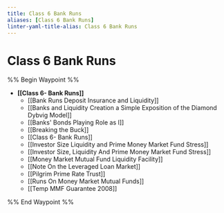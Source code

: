 ```yaml
---
title: Class 6 Bank Runs
aliases: [Class 6 Bank Runs]
linter-yaml-title-alias: Class 6 Bank Runs
---
```


# Class 6 Bank Runs

%% Begin Waypoint %%
- **[[Class 6- Bank Runs]]**
	- [[Bank Runs Deposit Insurance and Liquidity]]
	- [[Banks and Liquidity Creation a Simple Exposition of the Diamond Dybvig Model]]
	- [[Banks' Bonds Playing Role as I]]
	- [[Breaking the Buck]]
	- [[Class 6- Bank Runs]]
	- [[Investor Size Liquidity and Prime Money Market Fund Stress]]
	- [[Investor Size, Liquidity And Prime Money Market Fund Stress]]
	- [[Money Market Mutual Fund Liquidity Facility]]
	- [[Note On the Leveraged Loan Market]]
	- [[Pilgrim Prime Rate Trust]]
	- [[Runs On Money Market Mutual Funds]]
	- [[Temp MMF Guarantee 2008]]

%% End Waypoint %%
